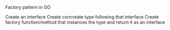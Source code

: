 Factory pattern in GO

Create an interface
Create concreate type following that interface
Create factory function/method that instances the type and return it as an interface